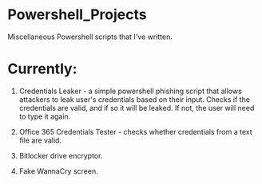 # Powershell_Projects
Miscellaneous Powershell scripts that I've written.

# Currently:
1. Credentials Leaker - a simple powershell phishing script that allows attackers to leak user's credentials based on their input. Checks if the credentials are valid, and if so it will be leaked. If not, the user will need to type it again.

2. Office 365 Credentials Tester - checks whether credentials from a text file are valid.

3. Bitlocker drive encryptor.

4. Fake WannaCry screen.
